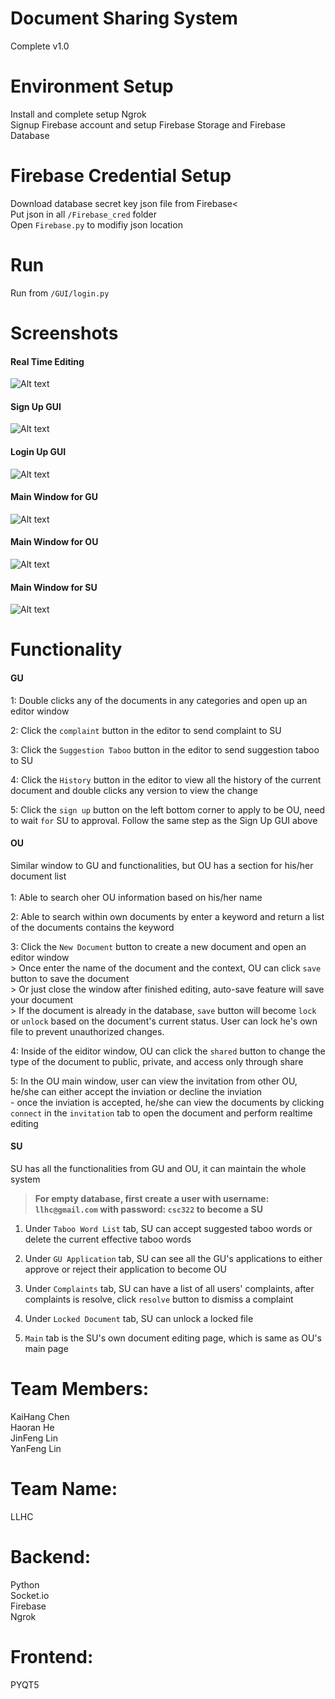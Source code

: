 # Document Sharing System
Complete v1.0<br/>

# Environment Setup
Install and complete setup Ngrok<br/>
Signup Firebase account and setup Firebase Storage and Firebase Database<br/>

# Firebase Credential Setup
Download database secret key json file from Firebase<<br/>
Put json in all `/Firebase_cred` folder<br/>
Open `Firebase.py` to modifiy json location<br/>

# Run
Run from `/GUI/login.py`<br/>

# Screenshots
#### Real Time Editing<br/>
![Alt text](/images/RealTimeEdit.gif?raw=true)<br/>
#### Sign Up GUI<br/>
![Alt text](/images/Signup.png?raw=true)<br/>
#### Login Up GUI<br/>
![Alt text](/images/login.png?raw=true)
#### Main Window for GU<br/>
![Alt text](/images/GUMainWindow.png?raw=true)
#### Main Window for OU<br/>
![Alt text](/images/OUMainPage.png?raw=true)
#### Main Window for SU<br/>
![Alt text](/images/SUMainWindow.png?raw=true)

# Functionality
#### GU
  1: Double clicks any of the documents in any categories and open up an editor window<br/>
        
  2: Click the `complaint` button in the editor to send complaint to SU<br/>
        
  3: Click the `Suggestion Taboo` button in the editor to send suggestion taboo to SU<br/>
        
  4: Click the `History` button in the editor to view all the history of the current document and double clicks any version to view the change<br/>
                
  5: Click the `sign up` button on the left bottom corner to apply to be OU, need to wait `for` SU to approval. Follow the same step as the Sign Up GUI above<br/>

#### OU
   Similar window to GU and functionalities, but OU has a section for his/her document list<br/>          
  1: Able to search oher OU information based on his/her name<br/>
         
  2: Able to search within own documents by enter a keyword and return a list of the documents contains the keyword<br/>
           
  3: Click the `New Document` button to create a new document and open an editor window<br/>
    > Once enter the name of the document and the context, OU can click `save` button to save the document<br/>
    > Or just close the window after finished editing, auto-save feature will save your document<br/>
    > If the document is already in the database, `save` button will become `lock` or `unlock` based on the document's current status. User can lock he's own file to prevent unauthorized changes.<br/>
           
  4: Inside of the eiditor window, OU can click the `shared` button to change the type of the document to public, private, and access only through share<br/>
         
  5: In the OU main window, user can view the invitation from other OU, he/she can either accept the inviation or decline the inviation<br/>
           - once the inviation is accepted, he/she can view the documents by clicking `connect` in the `invitation` tab to open the document and perform realtime editing<br/>

#### SU
  SU has all the functionalities from GU and OU, it can maintain the whole system<br/>
  > **For empty database, first create a user with username: `llhc@gmail.com` with password: `csc322` to become a SU**<br/>
  
  1. Under `Taboo Word List` tab, SU can accept suggested taboo words or delete the current effective taboo words<br/>
  
  2. Under `GU Application` tab, SU can see all the GU's applications to either approve or reject their application to become OU<br/>
  
  3. Under `Complaints` tab, SU can have a list of all users' complaints, after complaints is resolve, click `resolve` button to dismiss a complaint<br/>
  
  4. Under `Locked Document` tab, SU can unlock a locked file<br/>
  
  5. `Main` tab is the SU's own document editing page, which is same as OU's main page<br/>


# Team Members:
KaiHang Chen<br>
Haoran He<br>
JinFeng Lin<br>
YanFeng Lin<br>

# Team Name:
LLHC

# Backend:
Python<br>
Socket.io<br>
Firebase<br>
Ngrok<br/>

# Frontend:
PYQT5
